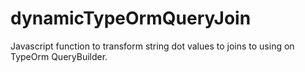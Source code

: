 # dynamicTypeOrmQueryJoin
Javascript function to transform string dot values to joins to using on TypeOrm QueryBuilder.

